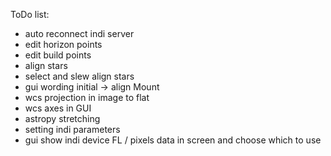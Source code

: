 ToDo list:

- auto reconnect indi server
- edit horizon points
- edit build points
- align stars
- select and slew align stars
- gui wording initial -> align Mount
- wcs projection in image to flat
- wcs axes in GUI
- astropy stretching
- setting indi parameters
- gui show indi device FL / pixels data in screen and choose which to use